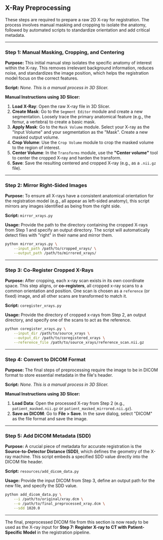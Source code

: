 ## X-Ray Preprocessing

These steps are required to prepare a raw 2D X-ray for registration. The process involves manual masking and cropping to isolate the anatomy, followed by automated scripts to standardize orientation and add critical metadata.

-----

### Step 1: Manual Masking, Cropping, and Centering

**Purpose:** This initial manual step isolates the specific anatomy of interest within the X-ray. This removes irrelevant background information, reduces noise, and standardizes the image position, which helps the registration model focus on the correct features.

**Script:** *None. This is a manual process in 3D Slicer.*

**Manual Instructions using 3D Slicer:**

1.  **Load X-Ray**: Open the raw X-ray file in 3D Slicer.
2.  **Create Mask**: Go to the `Segment Editor` module and create a new segmentation. Loosely trace the primary anatomical feature (e.g., the femur, a vertebra) to create a basic mask.
3.  **Apply Mask**: Go to the `Mask Volume` module. Select your X-ray as the "Input Volume" and your segmentation as the "Mask". Create a new masked output volume.
4.  **Crop Volume**: Use the `Crop Volume` module to crop the masked volume to the region of interest.
5.  **Center Volume**: In the `Transforms` module, use the **"Center volume"** tool to center the cropped X-ray and harden the transform.
6.  **Save**: Save the resulting centered and cropped X-ray (e.g., as a `.nii.gz` file).

-----

### Step 2: Mirror Right-Sided Images

**Purpose:** To ensure all X-rays have a consistent anatomical orientation for the registration model (e.g., all appear as left-sided anatomy), this script mirrors any images identified as being from the right side.

**Script:** `mirror_xrays.py`

**Usage:**
Provide the path to the directory containing the cropped X-rays from Step 1 and specify an output directory. The script will automatically detect files with "right" in their name and mirror them.

```bash
python mirror_xrays.py \
    --input_path /path/to/cropped_xrays/ \
    --output_path /path/to/mirrored_xrays/
```
-----

### Step 3: Co-Register Cropped X-Rays

**Purpose:** After cropping, each x-ray scan exists in its own coordinate space. This step aligns, or **co-registers**, all cropped x-ray scans to a common orientation and position. One scan is chosen as a `reference` (or fixed) image, and all other scans are transformed to match it.

**Script:** `coregister_xrays.py`

**Usage:**
Provide the directory of cropped x-rays from Step 2, an output directory, and specify one of the scans to act as the reference.

```bash
python coregister_xrays.py \
    --input_dir /path/to/source_xrays \
    --output_dir /path/to/coregistered_xrays \
    --reference_file /path/to/source_xrays/reference_scan.nii.gz
```

-----

### Step 4: Convert to DICOM Format

**Purpose:** The final steps of preprocessing require the image to be in DICOM format to store essential metadata in the file's header.

**Script:** *None. This is a manual process in 3D Slicer.*

**Manual Instructions using 3D Slicer:**

1.  **Load Data**: Open the processed X-ray from Step 2 (e.g., `patient_masked.nii.gz` or `patient_masked_mirrored.nii.gz`).
2.  **Save as DICOM**: Go to **File \> Save**. In the save dialog, select "DICOM" as the file format and save the image.

-----

### Step 5: Add DICOM Metadata (SDD)

**Purpose:** A crucial piece of metadata for accurate registration is the **Source-to-Detector Distance (SDD)**, which defines the geometry of the X-ray machine. This script embeds a specified SDD value directly into the DICOM file header.

**Script:** `resources/add_dicom_data.py`

**Usage:**
Provide the input DICOM from Step 3, define an output path for the new file, and specify the SDD value.

```bash
python add_dicom_data.py \
    --i /path/to/original/xray.dcm \
    --o /path/to/final_preprocessed_xray.dcm \
    --sdd 1020.0 
```

-----

The final, preprocessed DICOM file from this section is now ready to be used as the X-ray input for **Step 7: Register X-ray to CT with Patient-Specific Model** in the registration pipeline.
